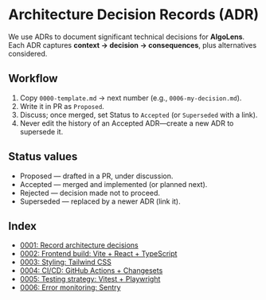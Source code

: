 # Architecture Decision Records (ADR)

We use ADRs to document significant technical decisions for **AlgoLens**.
Each ADR captures **context → decision → consequences**, plus alternatives considered.

## Workflow

1. Copy `0000-template.md` → next number (e.g., `0006-my-decision.md`).
2. Write it in PR as `Proposed`.
3. Discuss; once merged, set Status to `Accepted` (or `Superseded` with a link).
4. Never edit the history of an Accepted ADR—create a new ADR to supersede it.

## Status values

- Proposed — drafted in a PR, under discussion.
- Accepted — merged and implemented (or planned next).
- Rejected — decision made not to proceed.
- Superseded — replaced by a newer ADR (link it).

## Index

- [0001: Record architecture decisions](0001-record-architecture-decisions.md)
- [0002: Frontend build: Vite + React + TypeScript](0002-frontend-build-vite-react-ts.md)
- [0003: Styling: Tailwind CSS](0003-styling-tailwindcss.md)
- [0004: CI/CD: GitHub Actions + Changesets](0004-ci-cd-github-actions-changesets.md)
- [0005: Testing strategy: Vitest + Playwright](0005-testing-vitest-playwright.md)
- [0006: Error monitoring: Sentry](0006-error-monitoring-sentry.md)
